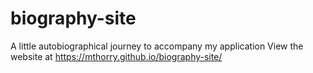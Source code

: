 # biography-site
A little autobiographical journey to accompany my application
View the website at https://mthorry.github.io/biography-site/
